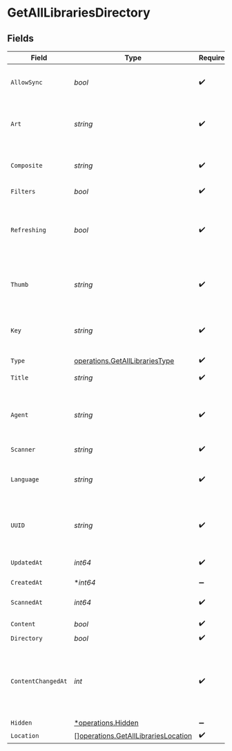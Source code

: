 # GetAllLibrariesDirectory


## Fields

| Field                                                                                      | Type                                                                                       | Required                                                                                   | Description                                                                                | Example                                                                                    |
| ------------------------------------------------------------------------------------------ | ------------------------------------------------------------------------------------------ | ------------------------------------------------------------------------------------------ | ------------------------------------------------------------------------------------------ | ------------------------------------------------------------------------------------------ |
| `AllowSync`                                                                                | *bool*                                                                                     | :heavy_check_mark:                                                                         | Indicates whether syncing is allowed.                                                      | false                                                                                      |
| `Art`                                                                                      | *string*                                                                                   | :heavy_check_mark:                                                                         | URL for the background artwork of the media container.                                     | /:/resources/show-fanart.jpg                                                               |
| `Composite`                                                                                | *string*                                                                                   | :heavy_check_mark:                                                                         | The relative path to the composite media item.                                             | /library/sections/1/composite/1743824484                                                   |
| `Filters`                                                                                  | *bool*                                                                                     | :heavy_check_mark:                                                                         | UNKNOWN                                                                                    | true                                                                                       |
| `Refreshing`                                                                               | *bool*                                                                                     | :heavy_check_mark:                                                                         | Indicates whether the library is currently being refreshed or updated                      | true                                                                                       |
| `Thumb`                                                                                    | *string*                                                                                   | :heavy_check_mark:                                                                         | URL for the thumbnail image of the media container.                                        | /:/resources/show.png                                                                      |
| `Key`                                                                                      | *string*                                                                                   | :heavy_check_mark:                                                                         | The library key representing the unique identifier                                         | 1                                                                                          |
| `Type`                                                                                     | [operations.GetAllLibrariesType](../../models/operations/getalllibrariestype.md)           | :heavy_check_mark:                                                                         | N/A                                                                                        | movie                                                                                      |
| `Title`                                                                                    | *string*                                                                                   | :heavy_check_mark:                                                                         | The title of the library                                                                   | Movies                                                                                     |
| `Agent`                                                                                    | *string*                                                                                   | :heavy_check_mark:                                                                         | The Plex agent used to match and retrieve media metadata.                                  | tv.plex.agents.movie                                                                       |
| `Scanner`                                                                                  | *string*                                                                                   | :heavy_check_mark:                                                                         | UNKNOWN                                                                                    | Plex Movie                                                                                 |
| `Language`                                                                                 | *string*                                                                                   | :heavy_check_mark:                                                                         | The Plex library language that has been set                                                | en-US                                                                                      |
| `UUID`                                                                                     | *string*                                                                                   | :heavy_check_mark:                                                                         | The universally unique identifier for the library.                                         | e69655a2-ef48-4aba-bb19-01e7d3cc34d6                                                       |
| `UpdatedAt`                                                                                | *int64*                                                                                    | :heavy_check_mark:                                                                         | Unix epoch datetime in seconds                                                             | 1556281940                                                                                 |
| `CreatedAt`                                                                                | **int64*                                                                                   | :heavy_minus_sign:                                                                         | N/A                                                                                        | 1556281940                                                                                 |
| `ScannedAt`                                                                                | *int64*                                                                                    | :heavy_check_mark:                                                                         | Unix epoch datetime in seconds                                                             | 1556281940                                                                                 |
| `Content`                                                                                  | *bool*                                                                                     | :heavy_check_mark:                                                                         | UNKNOWN                                                                                    | true                                                                                       |
| `Directory`                                                                                | *bool*                                                                                     | :heavy_check_mark:                                                                         | UNKNOWN                                                                                    | true                                                                                       |
| `ContentChangedAt`                                                                         | *int*                                                                                      | :heavy_check_mark:                                                                         | The number of seconds since the content was last changed relative to now.                  | 9173960                                                                                    |
| `Hidden`                                                                                   | [*operations.Hidden](../../models/operations/hidden.md)                                    | :heavy_minus_sign:                                                                         | N/A                                                                                        | 1                                                                                          |
| `Location`                                                                                 | [][operations.GetAllLibrariesLocation](../../models/operations/getalllibrarieslocation.md) | :heavy_check_mark:                                                                         | N/A                                                                                        |                                                                                            |